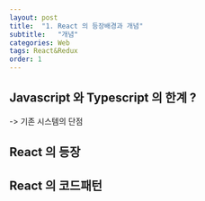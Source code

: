 ```yaml
---
layout: post
title:  "1. React 의 등장배경과 개념"
subtitle:   "개념"
categories: Web
tags: React&Redux
order: 1
---
```


## Javascript 와 Typescript 의 한계 ? 
-> 기존 시스템의 단점

## React 의 등장

## React 의 코드패턴